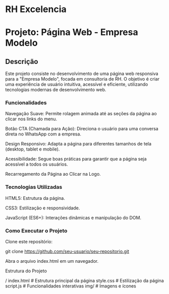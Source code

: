 # RH Excelencia
 
<h1>Projeto: Página Web - Empresa Modelo</h1>

<h2>Descrição</h2>

Este projeto consiste no desenvolvimento de uma página web responsiva para a "Empresa Modelo", focada em consultoria de RH. O objetivo é criar uma experiência de usuário intuitiva, acessível e eficiente, utilizando tecnologias modernas de desenvolvimento web.

<h3>Funcionalidades</h3>

Navegação Suave: Permite rolagem animada até as seções da página ao clicar nos links do menu.

Botão CTA (Chamada para Ação): Direciona o usuário para uma conversa direta no WhatsApp com a empresa.

Design Responsivo: Adapta a página para diferentes tamanhos de tela (desktop, tablet e mobile).

Acessibilidade: Segue boas práticas para garantir que a página seja acessível a todos os usuários.

Recarregamento da Página ao Clicar na Logo.

<h3>Tecnologias Utilizadas</h3>

HTML5: Estrutura da página.

CSS3: Estilização e responsividade.

JavaScript (ES6+): Interações dinâmicas e manipulação do DOM.

<h3>Como Executar o Projeto</h3>

Clone este repositório:

git clone https://github.com/seu-usuario/seu-repositorio.git

Abra o arquivo index.html em um navegador.

Estrutura do Projeto

/
index.html   # Estrutura principal da página
style.css    # Estilização da página
script.js    # Funcionalidades interativas
img/      # Imagens e ícones
